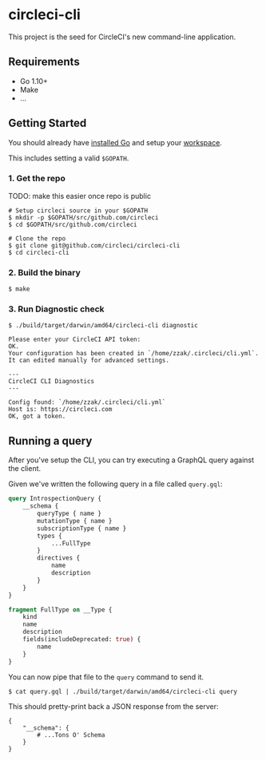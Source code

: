 # circleci-cli

This project is the seed for CircleCI's new command-line application.

## Requirements

* Go 1.10+
* Make
* ...

## Getting Started

You should already have [installed Go](https://golang.org/doc/install) and setup your [workspace](https://golang.org/doc/code.html#Workspaces).

This includes setting a valid `$GOPATH`.

### 1. Get the repo

TODO: make this easier once repo is public

```
# Setup circleci source in your $GOPATH
$ mkdir -p $GOPATH/src/github.com/circleci
$ cd $GOPATH/src/github.com/circleci

# Clone the repo
$ git clone git@github.com/circleci/circleci-cli
$ cd circleci-cli
```

### 2. Build the binary

```
$ make
```

### 3. Run Diagnostic check

```
$ ./build/target/darwin/amd64/circleci-cli diagnostic

Please enter your CircleCI API token:
OK.
Your configuration has been created in `/home/zzak/.circleci/cli.yml`.
It can edited manually for advanced settings.

---
CircleCI CLI Diagnostics
---

Config found: `/home/zzak/.circleci/cli.yml`
Host is: https://circleci.com
OK, got a token.
```

## Running a query

After you've setup the CLI, you can try executing a GraphQL query against the client.

Given we've written the following query in a file called `query.gql`:

``` graphql
query IntrospectionQuery {
	__schema {
		queryType { name }
		mutationType { name }
		subscriptionType { name }
		types {
			...FullType
		}
		directives {
			name
			description
		}
	}
}

fragment FullType on __Type {
	kind
	name
	description
	fields(includeDeprecated: true) {
		name
	}
}
```

You can now pipe that file to the `query` command to send it.

```
$ cat query.gql | ./build/target/darwin/amd64/circleci-cli query
```

This should pretty-print back a JSON response from the server:

```
{
	"__schema": {
		# ...Tons O' Schema
	}
}
```
